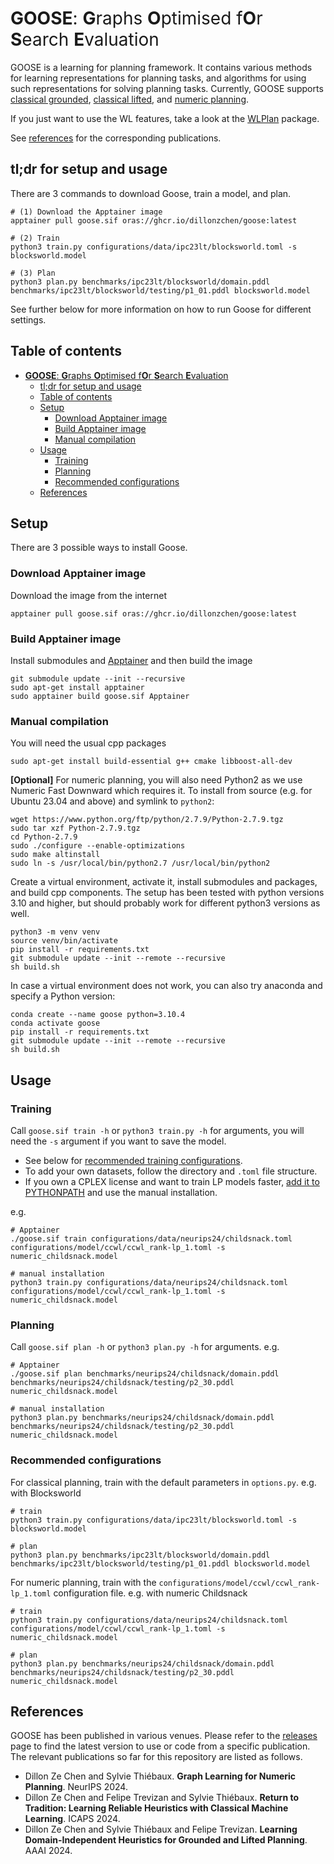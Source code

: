 <span style="font-weight:normal">**GOOSE**: **G**raphs **O**ptimised f**O**r **S**earch **E**valuation</span>
=============================================================================================================

GOOSE is a learning for planning framework. It contains various methods for learning representations for planning tasks, and algorithms for using such representations for solving planning tasks. Currently, GOOSE supports [classical grounded](https://github.com/aibasel/downward), [classical lifted](https://github.com/abcorrea/powerlifted), and [numeric planning](https://github.com/Kurorororo/numeric-fast-downward).

If you just want to use the WL features, take a look at the [WLPlan](https://github.com/DillonZChen/wlplan) package.

See [references](#references) for the corresponding publications.

## tl;dr for setup and usage
There are 3 commands to download Goose, train a model, and plan. 

```
# (1) Download the Apptainer image
apptainer pull goose.sif oras://ghcr.io/dillonzchen/goose:latest

# (2) Train 
python3 train.py configurations/data/ipc23lt/blocksworld.toml -s blocksworld.model

# (3) Plan
python3 plan.py benchmarks/ipc23lt/blocksworld/domain.pddl benchmarks/ipc23lt/blocksworld/testing/p1_01.pddl blocksworld.model
```

See further below for more information on how to run Goose for different settings.

## Table of contents
- [**GOOSE**: **G**raphs **O**ptimised f**O**r **S**earch **E**valuation](#goose-graphs-optimised-for-search-evaluation)
  - [tl;dr for setup and usage](#tldr-for-setup-and-usage)
  - [Table of contents](#table-of-contents)
  - [Setup](#setup)
    - [Download Apptainer image](#download-apptainer-image)
    - [Build Apptainer image](#build-apptainer-image)
    - [Manual compilation](#manual-compilation)
  - [Usage](#usage)
    - [Training](#training)
    - [Planning](#planning)
    - [Recommended configurations](#recommended-configurations)
  - [References](#references)

## Setup

There are 3 possible ways to install Goose.

### Download Apptainer image
Download the image from the internet

    apptainer pull goose.sif oras://ghcr.io/dillonzchen/goose:latest

### Build Apptainer image
Install submodules and [Apptainer](https://apptainer.org/) and then build the image

    git submodule update --init --recursive
    sudo apt-get install apptainer
    sudo apptainer build goose.sif Apptainer


### Manual compilation
You will need the usual cpp packages

    sudo apt-get install build-essential g++ cmake libboost-all-dev

**[Optional]** For numeric planning, you will also need Python2 as we use Numeric Fast Downward which requires it. To install from source (e.g. for Ubuntu 23.04 and above) and symlink to `python2`:

    wget https://www.python.org/ftp/python/2.7.9/Python-2.7.9.tgz
    sudo tar xzf Python-2.7.9.tgz
    cd Python-2.7.9
    sudo ./configure --enable-optimizations
    sudo make altinstall
    sudo ln -s /usr/local/bin/python2.7 /usr/local/bin/python2

Create a virtual environment, activate it, install submodules and packages, and build cpp components.
The setup has been tested with python versions 3.10 and higher, but should probably work for different python3 versions as well.

    python3 -m venv venv
    source venv/bin/activate
    pip install -r requirements.txt
    git submodule update --init --remote --recursive
    sh build.sh

In case a virtual environment does not work, you can also try anaconda and specify a Python version:

    conda create --name goose python=3.10.4
    conda activate goose
    pip install -r requirements.txt
    git submodule update --init --remote --recursive
    sh build.sh


## Usage
### Training
Call `goose.sif train -h` or `python3 train.py -h` for arguments, you will need the `-s` argument if you want to save the model.
- See below for [recommended training configurations](#recommended-configurations).
- To add your own datasets, follow the directory and `.toml` file structure.
- If you own a CPLEX license and want to train LP models faster, [add it to PYTHONPATH](https://www.ibm.com/docs/en/icos/22.1.1?topic=cplex-setting-up-python-api) and use the manual installation.

e.g.

    # Apptainer
    ./goose.sif train configurations/data/neurips24/childsnack.toml configurations/model/ccwl/ccwl_rank-lp_1.toml -s numeric_childsnack.model

    # manual installation 
    python3 train.py configurations/data/neurips24/childsnack.toml configurations/model/ccwl/ccwl_rank-lp_1.toml -s numeric_childsnack.model


### Planning
Call `goose.sif plan -h` or `python3 plan.py -h` for arguments.
e.g.

    # Apptainer
    ./goose.sif plan benchmarks/neurips24/childsnack/domain.pddl benchmarks/neurips24/childsnack/testing/p2_30.pddl numeric_childsnack.model

    # manual installation
    python3 plan.py benchmarks/neurips24/childsnack/domain.pddl benchmarks/neurips24/childsnack/testing/p2_30.pddl numeric_childsnack.model


### Recommended configurations
For classical planning, train with the default parameters in `options.py`.
e.g. with Blocksworld

    # train
    python3 train.py configurations/data/ipc23lt/blocksworld.toml -s blocksworld.model

    # plan                 
    python3 plan.py benchmarks/ipc23lt/blocksworld/domain.pddl benchmarks/ipc23lt/blocksworld/testing/p1_01.pddl blocksworld.model

For numeric planning, train with the `configurations/model/ccwl/ccwl_rank-lp_1.toml` configuration file.
e.g. with numeric Childsnack

    # train
    python3 train.py configurations/data/neurips24/childsnack.toml configurations/model/ccwl/ccwl_rank-lp_1.toml -s numeric_childsnack.model

    # plan  
    python3 plan.py benchmarks/neurips24/childsnack/domain.pddl benchmarks/neurips24/childsnack/testing/p2_30.pddl numeric_childsnack.model


## References
GOOSE has been published in various venues. Please refer to the [releases](https://github.com/DillonZChen/goose/releases) page to find the latest version to use or code from a specific publication. The relevant publications so far for this repository are listed as follows.

- Dillon Ze Chen and Sylvie Thiébaux. **Graph Learning for Numeric Planning**. NeurIPS 2024.
- Dillon Ze Chen and Felipe Trevizan and Sylvie Thiébaux. **Return to Tradition: Learning Reliable Heuristics with Classical Machine Learning**. ICAPS 2024.
- Dillon Ze Chen and Sylvie Thiébaux and Felipe Trevizan. **Learning Domain-Independent Heuristics for Grounded and Lifted Planning**. AAAI 2024.
